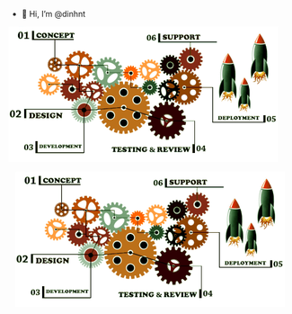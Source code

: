 - 👋 Hi, I’m @dinhnt

![alt text](https://raw.githubusercontent.com/thanhdinhit/thanhdinhit/main/6GNe.gif)

<p align="center">
  <img src="https://raw.githubusercontent.com/thanhdinhit/thanhdinhit/main/6GNe.gif?raw=true" alt="Sublime's custom image"/>
</p>
